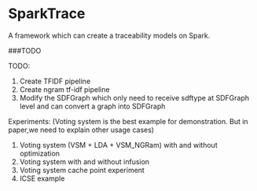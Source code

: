 SparkTrace
===
A framework which can create a traceability models on Spark.


###TODO

TODO: 
1. Create TFIDF pipeline
2. Create ngram tf-idf pipeline
3. Modify the SDFGraph which only need to receive sdftype at SDFGraph level and can convert a graph into SDFGraph

Experiments:
(Voting system is the best example for demonstration. But in paper,we need to explain other usage cases)
1. Voting system (VSM + LDA + VSM_NGRam) with and without optimization 
2. Voting system with and without infusion
3. Voting system cache point experiment
3. ICSE example 
